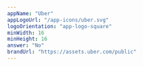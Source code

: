 ```yaml
---
appName: "Uber"
appLogoUrl: "/app-icons/uber.svg"
logoOrientation: "app-logo-square"
minWidth: 16
minHeight: 16
answer: "No"
brandUrl: "https://assets.uber.com/public"
---
```

